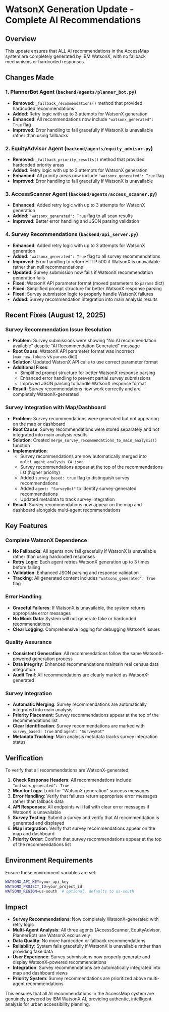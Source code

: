 # WatsonX Generation Update - Complete AI Recommendations

## Overview
This update ensures that ALL AI recommendations in the AccessMap system are completely generated by IBM WatsonX, with no fallback mechanisms or hardcoded responses.

## Changes Made

### 1. PlannerBot Agent (`backend/agents/planner_bot.py`)
- **Removed**: `_fallback_recommendations()` method that provided hardcoded recommendations
- **Added**: Retry logic with up to 3 attempts for WatsonX generation
- **Enhanced**: All recommendations now include `"watsonx_generated": True` flag
- **Improved**: Error handling to fail gracefully if WatsonX is unavailable rather than using fallbacks

### 2. EquityAdvisor Agent (`backend/agents/equity_advisor.py`)
- **Removed**: `_fallback_priority_results()` method that provided hardcoded priority areas
- **Added**: Retry logic with up to 3 attempts for WatsonX generation
- **Enhanced**: All priority areas now include `"watsonx_generated": True` flag
- **Improved**: Error handling to fail gracefully if WatsonX is unavailable

### 3. AccessScanner Agent (`backend/agents/access_scanner.py`)
- **Enhanced**: Added retry logic with up to 3 attempts for WatsonX generation
- **Added**: `"watsonx_generated": True` flag to all scan results
- **Improved**: Better error handling and JSON parsing validation

### 4. Survey Recommendations (`backend/api_server.py`)
- **Enhanced**: Added retry logic with up to 3 attempts for WatsonX generation
- **Added**: `"watsonx_generated": True` flag to all survey recommendations
- **Improved**: Error handling to return HTTP 500 if WatsonX is unavailable rather than null recommendations
- **Updated**: Survey submission now fails if WatsonX recommendation generation fails
- **Fixed**: WatsonX API parameter format (moved parameters to `params` dict)
- **Fixed**: Simplified prompt structure for better WatsonX response parsing
- **Fixed**: Survey submission logic to properly handle WatsonX failures
- **Added**: Survey recommendation integration into main analysis results

## Recent Fixes (August 12, 2025)

### Survey Recommendation Issue Resolution
- **Problem**: Survey submissions were showing "No AI recommendation available" despite "AI Recommendation Generated" message
- **Root Cause**: WatsonX API parameter format was incorrect (`max_new_tokens` vs `params` dict)
- **Solution**: Updated WatsonX API calls to use correct parameter format
- **Additional Fixes**: 
  - Simplified prompt structure for better WatsonX response parsing
  - Enhanced error handling to prevent partial survey submissions
  - Improved JSON parsing to handle WatsonX response format
- **Result**: Survey recommendations now work correctly and are completely WatsonX-generated

### Survey Integration with Map/Dashboard
- **Problem**: Survey recommendations were generated but not appearing on the map or dashboard
- **Root Cause**: Survey recommendations were stored separately and not integrated into main analysis results
- **Solution**: Created `merge_survey_recommendations_to_main_analysis()` function
- **Implementation**:
  - Survey recommendations are now automatically merged into `multi_agent_analysis_CA.json`
  - Survey recommendations appear at the top of the recommendations list (higher priority)
  - Added `survey_based: true` flag to distinguish survey recommendations
  - Added `agent: "SurveyBot"` to identify survey-generated recommendations
  - Updated metadata to track survey integration
- **Result**: Survey recommendations now appear on the map and dashboard alongside multi-agent recommendations

## Key Features

### Complete WatsonX Dependence
- **No Fallbacks**: All agents now fail gracefully if WatsonX is unavailable rather than using hardcoded responses
- **Retry Logic**: Each agent retries WatsonX generation up to 3 times before failing
- **Validation**: Enhanced JSON parsing and response validation
- **Tracking**: All generated content includes `"watsonx_generated": True` flag

### Error Handling
- **Graceful Failures**: If WatsonX is unavailable, the system returns appropriate error messages
- **No Mock Data**: System will not generate fake or hardcoded recommendations
- **Clear Logging**: Comprehensive logging for debugging WatsonX issues

### Quality Assurance
- **Consistent Generation**: All recommendations follow the same WatsonX-powered generation process
- **Data Integrity**: Enhanced recommendations maintain real census data integration
- **Audit Trail**: All recommendations are clearly marked as WatsonX-generated

### Survey Integration
- **Automatic Merging**: Survey recommendations are automatically integrated into main analysis
- **Priority Placement**: Survey recommendations appear at the top of the recommendations list
- **Clear Identification**: Survey recommendations are marked with `survey_based: true` and `agent: "SurveyBot"`
- **Metadata Tracking**: Main analysis metadata tracks survey integration status

## Verification

To verify that all recommendations are WatsonX-generated:

1. **Check Response Headers**: All recommendations include `"watsonx_generated": True`
2. **Monitor Logs**: Look for "WatsonX generation" success messages
3. **Error Handling**: Verify that failures return appropriate error messages rather than fallback data
4. **API Responses**: All endpoints will fail with clear error messages if WatsonX is unavailable
5. **Survey Testing**: Submit a survey and verify that AI recommendation is generated and displayed
6. **Map Integration**: Verify that survey recommendations appear on the map and dashboard
7. **Priority Order**: Confirm that survey recommendations appear at the top of the recommendations list

## Environment Requirements

Ensure these environment variables are set:
```bash
WATSONX_API_KEY=your_api_key
WATSONX_PROJECT_ID=your_project_id
WATSONX_REGION=us-south  # optional, defaults to us-south
```

## Impact

- **Survey Recommendations**: Now completely WatsonX-generated with retry logic
- **Multi-Agent Analysis**: All three agents (AccessScanner, EquityAdvisor, PlannerBot) use WatsonX exclusively
- **Data Quality**: No more hardcoded or fallback recommendations
- **Reliability**: System fails gracefully if WatsonX is unavailable rather than providing fake data
- **User Experience**: Survey submissions now properly generate and display WatsonX-powered recommendations
- **Integration**: Survey recommendations are automatically integrated into map and dashboard views
- **Priority System**: Survey recommendations are prioritized above multi-agent recommendations

This ensures that all AI recommendations in the AccessMap system are genuinely powered by IBM WatsonX AI, providing authentic, intelligent analysis for urban accessibility planning.
